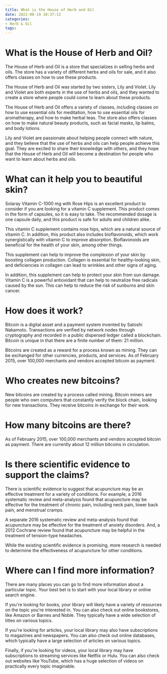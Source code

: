 ```yaml
---
title: What is the House of Herb and Oil
date: 2022-08-19 10:37:13
categories:
- Herb & Oil
tags:
---
```



#  What is the House of Herb and Oil?

The House of Herb and Oil is a store that specializes in selling herbs and oils. The store has a variety of different herbs and oils for sale, and it also offers classes on how to use these products.

The House of Herb and Oil was started by two sisters, Lily and Violet. Lily and Violet are both experts in the use of herbs and oils, and they wanted to create a store where people could come to learn about these products.

The House of Herb and Oil offers a variety of classes, including classes on how to use essential oils for meditation, how to use essential oils for aromatherapy, and how to make herbal teas. The store also offers classes on how to make natural beauty products, such as facial masks, lip balms, and body lotions.

Lily and Violet are passionate about helping people connect with nature, and they believe that the use of herbs and oils can help people achieve this goal. They are excited to share their knowledge with others, and they hope that the House of Herb and Oil will become a destination for people who want to learn about herbs and oils.

#  What can it help you to beautiful skin?

Solaray Vitamin C-1000 mg with Rose Hips is an excellent product to consider if you are looking for a vitamin C supplement. This product comes in the form of capsules, so it is easy to take. The recommended dosage is one capsule daily, and this product is safe for adults and children alike.

This vitamin C supplement contains rose hips, which are a natural source of vitamin C. In addition, this product also includes bioflavonoids, which work synergistically with vitamin C to improve absorption. Bioflavonoids are beneficial for the health of your skin, among other things.

This supplement can help to improve the complexion of your skin by boosting collagen production. Collagen is essential for healthy-looking skin, and deficiencies in collagen can lead to wrinkles and other signs of aging.

In addition, this supplement can help to protect your skin from sun damage. Vitamin C is a powerful antioxidant that can help to neutralize free radicals caused by the sun. This can help to reduce the risk of sunburns and skin cancer.

#  How does it work?

Bitcoin is a digital asset and a payment system invented by Satoshi Nakamoto. Transactions are verified by network nodes through cryptography and recorded in a public dispersed ledger called a blockchain. Bitcoin is unique in that there are a finite number of them: 21 million.

Bitcoins are created as a reward for a process known as mining. They can be exchanged for other currencies, products, and services. As of February 2015, over 100,000 merchants and vendors accepted bitcoin as payment.

# Who creates new bitcoins?

New bitcoins are created by a process called mining. Bitcoin miners are people who own computers that constantly verify the block chain, looking for new transactions. They receive bitcoins in exchange for their work.

# How many bitcoins are there?

As of February 2015, over 100,000 merchants and vendors accepted bitcoin as payment. There are currently about 12 million bitcoins in circulation.

#  Is there scientific evidence to support the claims?

There is scientific evidence to suggest that acupuncture may be an effective treatment for a variety of conditions. For example, a 2016 systematic review and meta-analysis found that acupuncture may be effective for the treatment of chronic pain, including neck pain, lower back pain, and menstrual cramps.

A separate 2016 systematic review and meta-analysis found that acupuncture may be effective for the treatment of anxiety disorders. And, a 2012 Cochrane review found that acupuncture may be helpful in the treatment of tension-type headaches.

While the existing scientific evidence is promising, more research is needed to determine the effectiveness of acupuncture for other conditions.

#  Where can I find more information?

There are many places you can go to find more information about a particular topic. Your best bet is to start with your local library or online search engine.

If you're looking for books, your library will likely have a variety of resources on the topic you're interested in. You can also check out online bookstores, like Amazon or Barnes and Noble. They typically have a wide selection of titles on various topics.

If you're looking for articles, your local library may also have subscriptions to magazines and newspapers. You can also check out online databases, which typically have a large selection of articles on various topics.

Finally, if you're looking for videos, your local library may have subscriptions to streaming services like Netflix or Hulu. You can also check out websites like YouTube, which has a huge selection of videos on practically every topic imaginable.